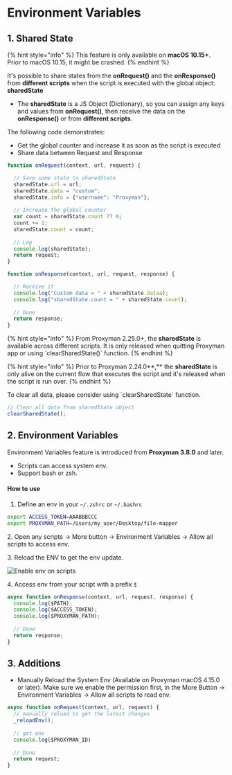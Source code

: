 # Environment Variables

## 1. Shared State

{% hint style="info" %}
This feature is only available on **macOS 10.15+**. Prior to macOS 10.15, it might be crashed.
{% endhint %}

It's possible to share states from the **onRequest()** and the **onResponse()** from **different scripts** when the script is executed with the global object: **sharedState**

* The **sharedState** is a JS Object (Dictionary), so you can assign any keys and values from **onRequest()**, then receive the data on the **onResponse()** or from **different scripts**.

The following code demonstrates:

* Get the global counter and increase it as soon as the script is executed
* Share data between Request and Response

```javascript
function onRequest(context, url, request) {

  // Save some state to sharedState
  sharedState.url = url;
  sharedState.data = "custom";
  sharedState.info = {"username": "Proxyman"};
  
  // Increase the global counter
  var count = sharedState.count ?? 0;
  count += 1;
  sharedState.count = count;
  
  // Log
  console.log(sharedState);
  return request;
}

function onResponse(context, url, request, response) {

  // Receive it
  console.log("Custom data = " + sharedState.dataa);
  console.log("sharedState.count = " + sharedState.count);
  
  // Done
  return response;
}
```

{% hint style="info" %}
From Proxyman 2.25.0+, the **sharedState** is available across different scripts. It is only released when quitting Proxyman app or using \`clearSharedState()\`  function.
{% endhint %}

{% hint style="info" %}
Prior to Proxyman 2.24.0**,** the **sharedState** is only alive on the current flow that executes the script and it's released when the script is run over.&#x20;
{% endhint %}

To clear all data, please consider using \`clearSharedState\` function.

```javascript
// Clear all data from sharedState object
clearSharedState();
```

## 2. Environment Variables

Environment Variables feature is introduced from **Proxyman 3.8.0** and later.

* Scripts can access system env.
* Support bash or zsh.

#### How to use

1. Define an env in your `~/.zshrc` or `~/.bashrc`

```bash
export ACCESS_TOKEN=AAABBBCCC
export PROXYMAN_PATH=/Users/my_user/Desktop/file-mapper
```

2\. Open any scripts -> More button -> Environment Variables -> Allow all scripts to access env.

3\. Reload the ENV to get the env update.

![Enable env on scripts](../.gitbook/assets/Screen\_Shot\_2022-07-31\_at\_10\_48\_26.jpg)

4\. Access env from your script with a prefix `$`

```javascript
async function onResponse(context, url, request, response) {
  console.log($PATH);
  console.log($ACCESS_TOKEN);
  console.log($PROXYMAN_PATH);
 
  // Done
  return response;
}
```

## 3. Additions

* Manually Reload the System Env (Available on Proxyman macOS 4.15.0 or later). Make sure we enable the permission first, in the More Button -> Environment Variables -> Allow all scripts to read env.

```javascript
async function onRequest(context, url, request) {
  // manually reload to get the latest changes
  _reloadEnv();
  
  // get env
  console.log($PROXYMAN_ID)
  
  // Done
  return request;
}

```
